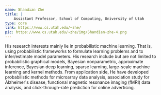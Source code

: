 ```yaml
---
name: Shandian Zhe
title: |
    Assistant Professor, School of Computing, University of Utah
type: core
link: https://www.cs.utah.edu/~zhe/
pic: https://www.cs.utah.edu/~zhe/img/Shandian-zhe-4.png
---
```


His research interests mainly lie in probabilistic machine learning. That is, using probabilistic frameworks to formulate learning problems and to infer/estimate model parameters. His research include but are not limited to probabilistic graphical models, Bayesian nonparametric, approximate inference, Bayesian deep learning, sparse learning, large-scale machine learning and kernel methods. From application side, He have developed probabilistic methods for microarray data analysis, association study for Alzheimer's disease, functional magnetic resonance imaging (fMRI) data analysis, and click-through-rate prediction for online advertising.